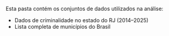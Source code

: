Esta pasta contém os conjuntos de dados utilizados na análise:
- Dados de criminalidade no estado do RJ (2014–2025)
- Lista completa de municípios do Brasil
